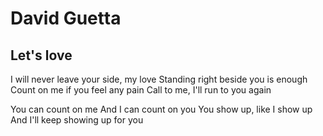 # David Guetta

## Let's love

I will never leave your side, my love
Standing right beside you is enough
Count on me if you feel any pain
Call to me, I'll run to you again

You can count on me
And I can count on you
You show up, like I show up
And I'll keep showing up for you
